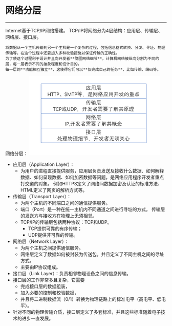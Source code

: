 # 网络分层
---
Internet基于TCP/IP网络搭建。
TCP/IP将网络分为4层结构：应用层、传输层、网络层、接口层。



```
将数据从一个主机传输到另一个主机是一个复杂的过程，包括信息格式转换、分发、寻址、物理传输等，在这个过程中还要加入多种校验措施以保证传输的正确性。
为了使这个过程利于设计并且向开发者**隐匿网络细节**，计算机网络被纵向分割为不同的层，每一层表示不同的抽象程度和设计目的。
每一层的**功能相互独立**，这使得它们可以**仅完成自己的任务**，比如传输、编码等。
```
网络分层：
![](/assets/网络分层.png)
- 应用层（Application Layer）：
  - 为用户的进程直接提供服务，应用层负责发送及接收什么数据、如何解释数据、如何呈现数据、如何加密数据等问题，是网络应用程序开发者重点打交道的对象。
例如HTTPS定义了网络间数据加密及认证的标准方法、HTML定义了网页的解析方式等。
- 传输层（Transport Layer）：
  - 为两个主机的不同端口之间的通信提供服务。
  - 端口（Port）是一种在统一主机内不同通道之间进行寻址的方式。
  传输层的发送方与接收方在物理上无须相邻。
  - TCP/IP的传输层包括两种协议：TCP和UDP。
    - TCP提供可靠的有序传输；
    - UDP提供非可靠的传输。
- 网络层（Network Layer）：
  - 为两个主机之间提供通信服务。
  - 网络层定义了数据如何被封装为传送包，并且定义了不同主机之间的寻址方式。
  - 主要由IP协议组成。
- 接口层（Link Layer）：负责相邻物理设备之间的信息传输。
 - 接口层的工作非常多且复杂，它需要
   - 完成接口层的数据组装，
   - 加入必要的控制和校验数据，
   - 并且将二进制数据流（0/1）转换为物理链路上的标准电平（高电平、低电平）。
 - 针对不同的物理传输介质，接口层定义了多套标准，并且这些标准随着电子技术的进步一直发展。